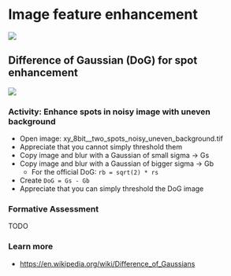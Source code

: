 # Image feature enhancement


<img src='https://g.gravizo.com/svg?
 digraph G {
	shift [fontcolor=white,color=white];
	image -> filter -> "enhanced image";
	node [shape=box, color=grey, fontcolor=grey];
	"enhanced image" -> "feature" [label=" aka", style=dashed, color=grey, fontcolor=grey, fontsize=10];
	node [shape=box, color=grey, fontcolor=grey];
	filter -> "feature enhancement" [label=" aka", style=dashed, color=grey, fontcolor=grey, fontsize=10];
}
'/>


## Difference of Gaussian (DoG) for spot enhancement

<img src='https://g.gravizo.com/svg?
 digraph G {
	shift [fontcolor=white,color=white];
	image -> "small blur";
	image -> "large blur";
	"small blur" -> "noise filtered";
	"large blur" -> "local background";
	"small blur" -> "DoG = small blur - large blur";
	"large blur" -> "DoG = small blur - large blur";
}
'/>

### Activity: Enhance spots in noisy image with uneven background

- Open image: xy_8bit__two_spots_noisy_uneven_background.tif
- Appreciate that you cannot simply threshold them
- Copy image and blur with a Gaussian of small sigma -> Gs
- Copy image and blur with a Gaussian of bigger sigma -> Gb
	- For the official DoG: `rb = sqrt(2) * rs`
- Create `DoG = Gs - Gb`
- Appreciate that you can simply threshold the DoG image
 
### Formative Assessment

TODO

### Learn more

- https://en.wikipedia.org/wiki/Difference_of_Gaussians

